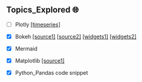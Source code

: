 ## Topics_Explored 🌐
- [ ] Plotly [[timeseries]](https://plotly.com/python/time-series/)
- [x] Bokeh [[source1]](https://notebooks.gesis.org/binder/jupyter/user/bokeh-bokeh-notebooks-d08temcg/notebooks/tutorial/00%20-%20Introduction%20and%20Setup.ipynb) [[source2]](https://docs.bokeh.org/en/latest/docs/first_steps.html) [[widgets1]](https://docs.bokeh.org/en/latest/docs/first_steps/first_steps_9.html) [[widgets2]](https://docs.bokeh.org/en/latest/docs/user_guide/interaction/widgets.html#userguide-interaction-widgets-examples)
- [x] Mermaid
- [x] Matplotlib [[source1]](https://www.w3schools.com/python/matplotlib_intro.asp)
- [x] Python_Pandas code snippet

